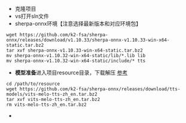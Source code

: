 
- 克隆项目
- vs打开sln文件
- sherpa-onnx环境【注意选择最新版本和对应环境包】
```
wget https://github.com/k2-fsa/sherpa-onnx/releases/download/v1.10.33/sherpa-onnx-v1.10.33-win-x64-static.tar.bz2
tar xvf sherpa-onnx-v1.10.33-win-x64-static.tar.bz2
mv sherpa-onnx-v1.10.32-win-x64-static/lib/*.lib lib
mv sherpa-onnx-v1.10.32-win-x64-static/include/* tts
```

- **模型准备**进入项目resource目录，下载解压 [参考](https://k2-fsa.github.io/sherpa/onnx/tts/pretrained_models/vits.html#generate-speech-with-executable-compiled-from-c)
```
cd /path/to/resource
wget https://github.com/k2-fsa/sherpa-onnx/releases/download/tts-models/vits-melo-tts-zh_en.tar.bz2
tar xvf vits-melo-tts-zh_en.tar.bz2
rm vits-melo-tts-zh_en.tar.bz2
```
- 

